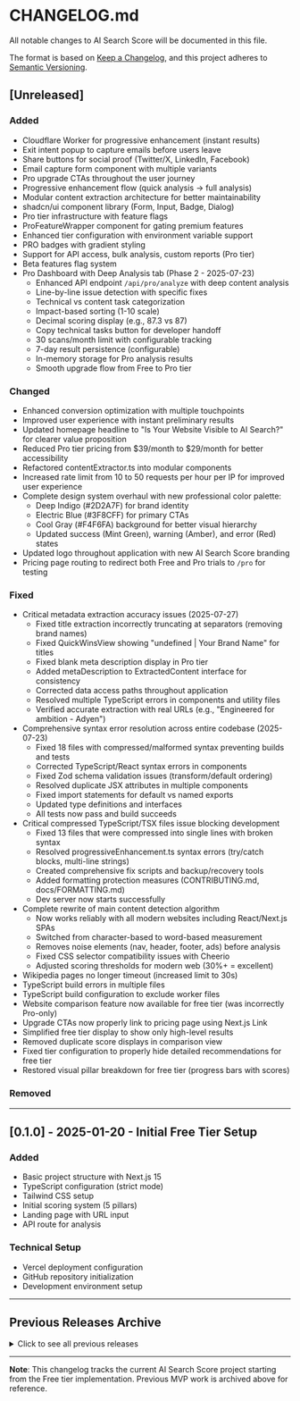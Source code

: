 # CHANGELOG.md

All notable changes to AI Search Score will be documented in this file.

The format is based on [Keep a Changelog](https://keepachangelog.com/en/1.0.0/),
and this project adheres to [Semantic Versioning](https://semver.org/spec/v2.0.0.html).

<!-- CLAUDE CODE: Add new entries under [Unreleased] section -->
<!-- Version format: [MAJOR.MINOR.PATCH] -->
<!-- MAJOR: Breaking changes -->
<!-- MINOR: New features -->
<!-- PATCH: Bug fixes -->

## [Unreleased]

<!-- CLAUDE CODE: Add changes here as you work. When ready to release, move to a new version section -->

### Added
- Cloudflare Worker for progressive enhancement (instant results)
- Exit intent popup to capture emails before users leave
- Share buttons for social proof (Twitter/X, LinkedIn, Facebook)
- Email capture form component with multiple variants
- Pro upgrade CTAs throughout the user journey
- Progressive enhancement flow (quick analysis → full analysis)
- Modular content extraction architecture for better maintainability
- shadcn/ui component library (Form, Input, Badge, Dialog)
- Pro tier infrastructure with feature flags
- ProFeatureWrapper component for gating premium features
- Enhanced tier configuration with environment variable support
- PRO badges with gradient styling
- Support for API access, bulk analysis, custom reports (Pro tier)
- Beta features flag system
- Pro Dashboard with Deep Analysis tab (Phase 2 - 2025-07-23)
  - Enhanced API endpoint `/api/pro/analyze` with deep content analysis
  - Line-by-line issue detection with specific fixes
  - Technical vs content task categorization
  - Impact-based sorting (1-10 scale)
  - Decimal scoring display (e.g., 87.3 vs 87)
  - Copy technical tasks button for developer handoff
  - 30 scans/month limit with configurable tracking
  - 7-day result persistence (configurable)
  - In-memory storage for Pro analysis results
  - Smooth upgrade flow from Free to Pro tier

### Changed
- Enhanced conversion optimization with multiple touchpoints
- Improved user experience with instant preliminary results
- Updated homepage headline to "Is Your Website Visible to AI Search?" for clearer value proposition
- Reduced Pro tier pricing from $39/month to $29/month for better accessibility
- Refactored contentExtractor.ts into modular components
- Increased rate limit from 10 to 50 requests per hour per IP for improved user experience
- Complete design system overhaul with new professional color palette:
  - Deep Indigo (#2D2A7F) for brand identity
  - Electric Blue (#3F8CFF) for primary CTAs
  - Cool Gray (#F4F6FA) background for better visual hierarchy
  - Updated success (Mint Green), warning (Amber), and error (Red) states
- Updated logo throughout application with new AI Search Score branding
- Pricing page routing to redirect both Free and Pro trials to `/pro` for testing

### Fixed
- Critical metadata extraction accuracy issues (2025-07-27)
  - Fixed title extraction incorrectly truncating at separators (removing brand names)
  - Fixed QuickWinsView showing "undefined | Your Brand Name" for titles  
  - Fixed blank meta description display in Pro tier
  - Added metaDescription to ExtractedContent interface for consistency
  - Corrected data access paths throughout application
  - Resolved multiple TypeScript errors in components and utility files
  - Verified accurate extraction with real URLs (e.g., "Engineered for ambition - Adyen")
- Comprehensive syntax error resolution across entire codebase (2025-07-23)
  - Fixed 18 files with compressed/malformed syntax preventing builds and tests
  - Corrected TypeScript/React syntax errors in components
  - Fixed Zod schema validation issues (transform/default ordering)
  - Resolved duplicate JSX attributes in multiple components
  - Fixed import statements for default vs named exports
  - Updated type definitions and interfaces
  - All tests now pass and build succeeds
- Critical compressed TypeScript/TSX files issue blocking development
  - Fixed 13 files that were compressed into single lines with broken syntax
  - Resolved progressiveEnhancement.ts syntax errors (try/catch blocks, multi-line strings)
  - Created comprehensive fix scripts and backup/recovery tools
  - Added formatting protection measures (CONTRIBUTING.md, docs/FORMATTING.md)
  - Dev server now starts successfully
- Complete rewrite of main content detection algorithm
  - Now works reliably with all modern websites including React/Next.js SPAs
  - Switched from character-based to word-based measurement
  - Removes noise elements (nav, header, footer, ads) before analysis
  - Fixed CSS selector compatibility issues with Cheerio
  - Adjusted scoring thresholds for modern web (30%+ = excellent)
- Wikipedia pages no longer timeout (increased limit to 30s)
- TypeScript build errors in multiple files
- TypeScript build configuration to exclude worker files
- Website comparison feature now available for free tier (was incorrectly Pro-only)
- Upgrade CTAs now properly link to pricing page using Next.js Link
- Simplified free tier display to show only high-level results
- Removed duplicate score displays in comparison view
- Fixed tier configuration to properly hide detailed recommendations for free tier
- Restored visual pillar breakdown for free tier (progress bars with scores)

### Removed
<!-- CLAUDE CODE: Removed features -->

---

<!-- CLAUDE CODE: When releasing, create new version section above this line -->
<!-- Example format:
## [1.0.0] - 2025-01-20 - Brief Description

### Added
- Feature description
- Another feature

### Changed
- What changed

### Fixed
- Bug that was fixed
-->

## [0.1.0] - 2025-01-20 - Initial Free Tier Setup

### Added
- Basic project structure with Next.js 15
- TypeScript configuration (strict mode)
- Tailwind CSS setup
- Initial scoring system (5 pillars)
- Landing page with URL input
- API route for analysis

### Technical Setup
- Vercel deployment configuration
- GitHub repository initialization
- Development environment setup

---

<!-- CLAUDE CODE INSTRUCTIONS:

1. WHILE DEVELOPING:
   - Add all changes under [Unreleased] section
   - Use appropriate category (Added/Changed/Fixed/Removed)
   - Be specific but concise

2. WHEN RELEASING:
   - Move [Unreleased] content to new version section
   - Add version number, date, and brief description
   - Clear [Unreleased] for next development cycle

3. VERSION NUMBERING:
   - MAJOR (1.0.0): Breaking changes, major rewrites
   - MINOR (0.1.0): New features, non-breaking changes
   - PATCH (0.0.1): Bug fixes, small improvements

4. ENTRY FORMAT:
   - Start with verb (Added, Fixed, Updated, etc.)
   - One line per change
   - Group related changes
   - Technical details in sub-bullets if needed

5. EXAMPLES:
   ### Added
   - Chrome UX Report API integration for real performance data
   - Page type detection system (homepage/blog/product)
   
   ### Fixed
   - API timeout errors on slow websites
   - TypeScript build errors in production

6. DON'T:
   - Don't edit released version entries
   - Don't skip the [Unreleased] section
   - Don't use vague descriptions
-->

## Previous Releases Archive

<details>
<summary>Click to see all previous releases</summary>

<!-- CLAUDE CODE: Don't modify entries below - historical record only -->

### Legacy MVP (Before Current Rewrite)
- Previous version included Pro tier features
- Had comparison mode, emotional UI, pricing page
- Being rewritten for cleaner Free tier focus

</details>

---

**Note**: This changelog tracks the current AI Search Score project starting from the Free tier implementation. Previous MVP work is archived above for reference.